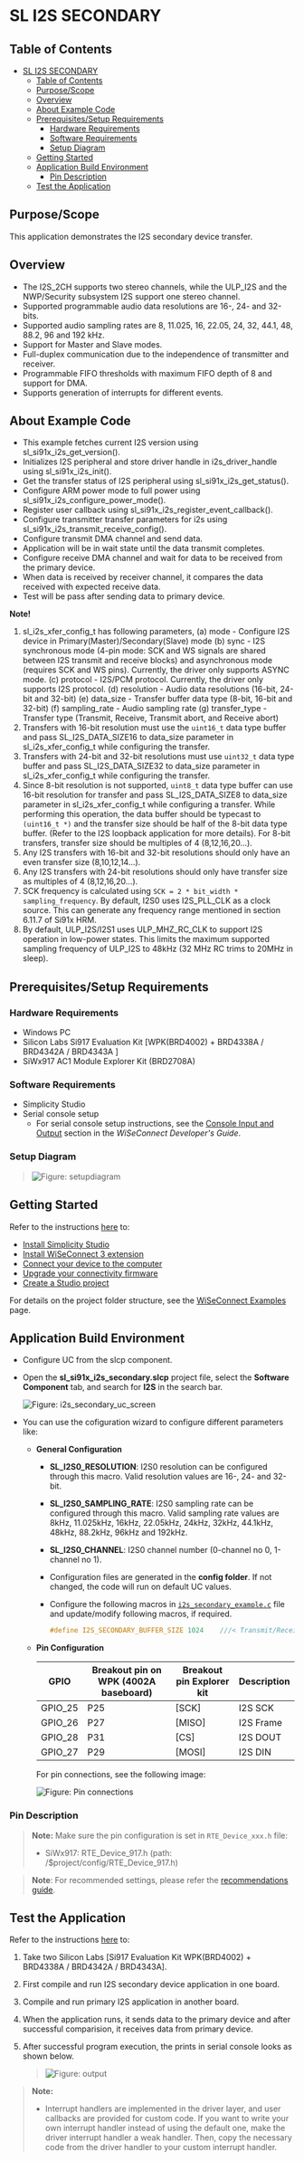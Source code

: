 # SL I2S SECONDARY

## Table of Contents

- [SL I2S SECONDARY](#sl-i2s-secondary)
  - [Table of Contents](#table-of-contents)
  - [Purpose/Scope](#purposescope)
  - [Overview](#overview)
  - [About Example Code](#about-example-code)
  - [Prerequisites/Setup Requirements](#prerequisitessetup-requirements)
    - [Hardware Requirements](#hardware-requirements)
    - [Software Requirements](#software-requirements)
    - [Setup Diagram](#setup-diagram)
  - [Getting Started](#getting-started)
  - [Application Build Environment](#application-build-environment)
    - [Pin Description](#pin-description)
  - [Test the Application](#test-the-application)

## Purpose/Scope

This application demonstrates the I2S secondary device transfer.

## Overview

- The I2S_2CH supports two stereo channels, while the ULP_I2S and the NWP/Security subsystem I2S support one stereo channel.
- Supported programmable audio data resolutions are 16-, 24- and 32-bits.
- Supported audio sampling rates are 8, 11.025, 16, 22.05, 24, 32, 44.1, 48, 88.2, 96 and 192 kHz.
- Support for Master and Slave modes.
- Full-duplex communication due to the independence of transmitter and receiver.
- Programmable FIFO thresholds with maximum FIFO depth of 8 and support for DMA.
- Supports generation of interrupts for different events.

## About Example Code

- This example fetches current I2S version using sl_si91x_i2s_get_version().
- Initializes I2S peripheral and store driver handle in i2s_driver_handle using sl_si91x_i2s_init().
- Get the transfer status of I2S peripheral using sl_si91x_i2s_get_status().
- Configure ARM power mode to full power using sl_si91x_i2s_configure_power_mode().
- Register user callback using sl_si91x_i2s_register_event_callback().
- Configure transmitter transfer parameters for i2s using sl_si91x_i2s_transmit_receive_config().
- Configure transmit DMA channel and send data.
- Application will be in wait state until the data transmit completes.
- Configure receive DMA channel and wait for data to be received from the primary device.
- When data is received by receiver channel, it compares the data received with expected receive data.
- Test will be pass after sending data to primary device.

**Note!**

1. sl_i2s_xfer_config_t has following parameters,
   (a) mode - Configure I2S device in Primary(Master)/Secondary(Slave) mode
   (b) sync - I2S synchronous mode (4-pin mode: SCK and WS signals are shared between I2S transmit and receive blocks) and asynchronous mode (requires SCK and WS pins). Currently, the driver only supports ASYNC mode.
   (c) protocol - I2S/PCM protocol. Currently, the driver only supports I2S protocol.
   (d) resolution - Audio data resolutions (16-bit, 24-bit and 32-bit)
   (e) data_size - Transfer buffer data type (8-bit, 16-bit and 32-bit)
   (f) sampling_rate - Audio sampling rate
   (g) transfer_type - Transfer type (Transmit, Receive, Transmit abort, and Receive abort)
2. Transfers with 16-bit resolution must use the `uint16_t` data type buffer and pass SL_I2S_DATA_SIZE16 to data_size parameter
   in sl_i2s_xfer_config_t while configuring the transfer.
3. Transfers with 24-bit and 32-bit resolutions must use `uint32_t` data type buffer and pass SL_I2S_DATA_SIZE32 to data_size parameter
   in sl_i2s_xfer_config_t while configuring the transfer.
4. Since 8-bit resolution is not supported, `uint8_t` data type buffer can use 16-bit resolution for transfer and pass SL_I2S_DATA_SIZE8
   to data_size parameter in sl_i2s_xfer_config_t while configuring a transfer. While performing this operation, the data buffer should be
   typecast to `(uint16_t *)` and the transfer size should be half of the 8-bit data type buffer. (Refer to the I2S loopback application for more details). For 8-bit transfers, transfer size should be multiples of 4 (8,12,16,20...).
5. Any I2S transfers with 16-bit and 32-bit resolutions should only have an even transfer size (8,10,12,14...).
6. Any I2S transfers with 24-bit resolutions should only have transfer size as multiples of 4 (8,12,16,20...).
7. SCK frequency is calculated using `SCK = 2 * bit_width * sampling_frequency`. By default, I2S0 uses I2S_PLL_CLK as a clock source. This can generate any frequency range mentioned in section 6.11.7 of Si91x HRM.
8. By default, ULP_I2S/I2S1 uses ULP_MHZ_RC_CLK to support I2S operation in low-power states. This limits the maximum supported sampling frequency of ULP_I2S to 48kHz (32 MHz RC trims to 20MHz in sleep).

## Prerequisites/Setup Requirements

### Hardware Requirements

- Windows PC
- Silicon Labs Si917 Evaluation Kit [WPK(BRD4002) + BRD4338A / BRD4342A / BRD4343A ]
- SiWx917 AC1 Module Explorer Kit (BRD2708A)

### Software Requirements

- Simplicity Studio
- Serial console setup
  - For serial console setup instructions, see the [Console Input and Output](https://docs.silabs.com/wiseconnect/latest/wiseconnect-developers-guide-developing-for-silabs-hosts/#console-input-and-output) section in the *WiSeConnect Developer's Guide*.

### Setup Diagram

 >![Figure: setupdiagram](resources/readme/setupdiagram.png)

## Getting Started

Refer to the instructions [here](https://docs.silabs.com/wiseconnect/latest/wiseconnect-getting-started/) to:

- [Install Simplicity Studio](https://docs.silabs.com/wiseconnect/latest/wiseconnect-developers-guide-developing-for-silabs-hosts/#install-simplicity-studio)
- [Install WiSeConnect 3 extension](https://docs.silabs.com/wiseconnect/latest/wiseconnect-developers-guide-developing-for-silabs-hosts/#install-the-wi-se-connect-3-extension)
- [Connect your device to the computer](https://docs.silabs.com/wiseconnect/latest/wiseconnect-developers-guide-developing-for-silabs-hosts/#connect-si-wx91x-to-computer)
- [Upgrade your connectivity firmware](https://docs.silabs.com/wiseconnect/latest/wiseconnect-developers-guide-developing-for-silabs-hosts/#update-si-wx91x-connectivity-firmware)
- [Create a Studio project](https://docs.silabs.com/wiseconnect/latest/wiseconnect-developers-guide-developing-for-silabs-hosts/#create-a-project)

For details on the project folder structure, see the [WiSeConnect Examples](https://docs.silabs.com/wiseconnect/latest/wiseconnect-examples/#example-folder-structure) page.

## Application Build Environment

- Configure UC from the slcp component.
- Open the **sl_si91x_i2s_secondary.slcp** project file, select the **Software Component** tab, and search for **I2S** in the search bar.
  
  ![Figure: i2s_secondary_uc_screen](resources/uc_screen/i2s_secondary_uc_screen.png)

- You can use the cofiguration wizard to configure different parameters like:

  - **General Configuration**

    - **SL_I2S0_RESOLUTION**: I2S0 resolution can be configured through this macro. Valid resolution values are 16-, 24- and 32-bit.
    - **SL_I2S0_SAMPLING_RATE**: I2S0 sampling rate can be configured through this macro. Valid sampling rate values are 8kHz, 11.025kHz, 16kHz, 22.05kHz, 24kHz, 32kHz, 44.1kHz, 48kHz, 88.2kHz, 96kHz and 192kHz.
    - **SL_I2S0_CHANNEL**: I2S0 channel number (0-channel no 0, 1-channel no 1).
    - Configuration files are generated in the **config folder**. If not changed, the code will run on default UC values.
    - Configure the following macros in [`i2s_secondary_example.c`](https://github.com/SiliconLabs/wiseconnect/blob/master/examples/si91x_soc/peripheral/sl_si91x_i2s_secondary/i2s_secondary_example.c) file and update/modify following macros, if required.

      ```C
      #define I2S_SECONDARY_BUFFER_SIZE 1024    ///< Transmit/Receive buffer size
      ```

  - **Pin Configuration**

      |   GPIO    | Breakout pin on WPK (4002A baseboard) | Breakout pin Explorer kit |  Description     |
      | ----------| --------------------------------------|-------------------------- | ---------------- |
      | GPIO_25   |         P25                           |          [SCK]            | I2S SCK          |
      | GPIO_26   |         P27                           |          [MISO]           | I2S Frame        |
      | GPIO_28   |         P31                           |          [CS]             | I2S DOUT         |
      | GPIO_27   |         P29                           |          [MOSI]           | I2S DIN          |

      For pin connections, see the following image:

      ![Figure: Pin connections](resources/readme/image505d.png)

### Pin Description

>**Note:** Make sure the pin configuration is set in `RTE_Device_xxx.h` file:
>
> - SiWx917: RTE_Device_917.h (path: /$project/config/RTE_Device_917.h)

> **Note**: For recommended settings, please refer the [recommendations guide](https://docs.silabs.com/wiseconnect/latest/wiseconnect-developers-guide-prog-recommended-settings/).

## Test the Application

Refer to the instructions [here](https://docs.silabs.com/wiseconnect/latest/wiseconnect-getting-started/) to:

1. Take two Silicon Labs [Si917 Evaluation Kit WPK(BRD4002) + BRD4338A / BRD4342A / BRD4343A].
2. First compile and run I2S secondary device application in one board.
3. Compile and run primary I2S application in another board.
4. When the application runs, it sends data to the primary device and after successful comparision, it receives data from primary device.
5. After successful program execution, the prints in serial console looks as shown below.

   >![Figure: output](resources/readme/output.png)

> **Note:**
>
> - Interrupt handlers are implemented in the driver layer, and user callbacks are provided for custom code. If you want to write your own interrupt handler instead of using the default one, make the driver interrupt handler a weak handler. Then, copy the necessary code from the driver handler to your custom interrupt handler.
